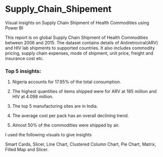 # Supply_Chain_Shipement

Visual insights on Supply Chain Shipment of Health Commodities using Power BI

This report is on global Supply Chain Shipment of Health Commodities between 2006 and 2015. The dataset contains details of Antiretroviral(ARV) and HIV lab shipments to supported countries. It also includes commodity pricing, supply chain expenses, mode of shipment, unit price, freight and insurance cost etc.

### Top 5 insights:

1) Nigeria accounts for 17.95% of the total consumption.

2) The highest quantities of items shipped were for ARV at 185 million and HIV at 4.098 million.

3) The top 5 manufacturing sites are in India.

4) The average cost per pack has an overall declining trend.

5) Almost 50% of the commodities were shipped by air.

I used the following visuals to give insights

Smart Cards, Slicer, Line Chart, Clustered Column Chart, Pie Chart, Matrix, Filled Map and Slicer.
